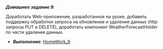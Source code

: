 ***Домашнее задание 9***:

Доработать Web-приложение, разработанное на уроке, добавить поддержку обработки запроса на обновление и удаление данных (http запросы PUT и DELETE), доработать компонент WeatherForecastHolder по части удаления данных.

 
    
 * ***Выполнение***: [HomeWork_9](https://github.com/STGorbunovDA/SoftwareArchitecture/tree/main/HomeWork_9/MyFirstWebApplication/MyFirstWebApplication)
